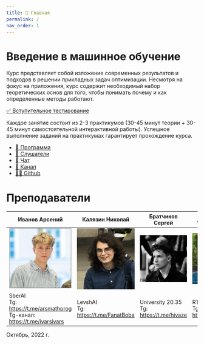 ```yaml
---
title: 🏡 Главная
permalink: /
nav_order: 1
---
```


# Введение в машинное обучение
Курс представляет собой изложение современных результатов и подходов в решении прикладных задач оптимизации. Несмотря на фокус на приложения, курс содержит необходимый набор теоретических основ для того, чтобы понимать почему и как определенные методы работают. 

[✅ Вступительное тестирование](/intro_test)

Каждое занятие состоит из 2-3 практикумов (30-45 минут теории + 30-45 минут самостоятельной интерактивной работы). Успешное выполнение заданий на практикумах гарантирует прохождение курса.

* [🚀 Программа](/program)
* [🧠 Слушатели](/students)
* [📧 Чат](https://t.me/+vEZLTQ9wWT44OTRi)
* [📧 Канал](https://t.me/+vEZLTQ9wWT44OTRi)
* [👨‍💻 Github](https://github.com/Arseny5/Arseny5.github.io)

# Преподаватели
| Иванов Арсений | Калязин Николай | Братчиков Сергей | Даниил Волков |
| ------------ | ------------- | ------------- | ------------- |
| <img src="1.jpg" width="250"> | <img src="3.jpg" width="250"> | <img src="4.jpg" width="250"> | <img src="2.jpg" width="250"> |
| SberAI <br> Tg: https://t.me/arsmathprog <br> Tg-канал: <https://t.me/ivarsivars> <br> | LevshAI <br> Tg:  https://t.me/FanatBoba | University 20.35 <br> Tg:  https://t.me/hivaze | RTLabs <br> Tg:  https://t.me/wolf_Da |

Октябрь, 2022 г.
